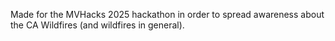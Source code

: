
Made for the MVHacks 2025 hackathon in order to spread awareness about the CA Wildfires (and wildfires in general).
